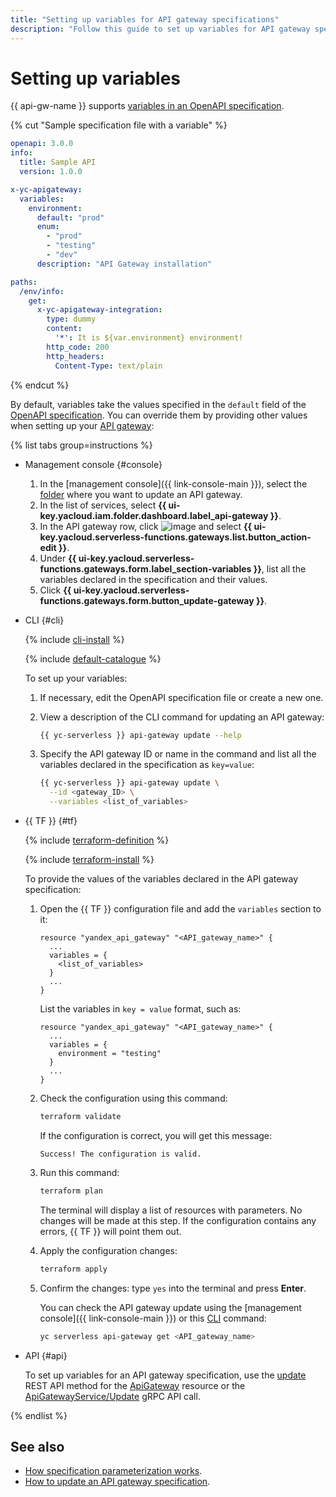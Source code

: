 ```yaml
---
title: "Setting up variables for API gateway specifications"
description: "Follow this guide to set up variables for API gateway specifications."
---
```


# Setting up variables

{{ api-gw-name }} supports [variables in an OpenAPI specification](../concepts/extensions/parametrization.md).

{% cut "Sample specification file with a variable" %}

```yaml
openapi: 3.0.0
info:
  title: Sample API
  version: 1.0.0

x-yc-apigateway:
  variables:
    environment:
      default: "prod"
      enum:
        - "prod"
        - "testing"
        - "dev"
      description: "API Gateway installation"

paths:
  /env/info:
    get:
      x-yc-apigateway-integration:
        type: dummy
        content:
          '*': It is ${var.environment} environment!
        http_code: 200
        http_headers:
          Content-Type: text/plain
```

{% endcut %}

By default, variables take the values specified in the `default` field of the [OpenAPI specification](https://en.wikipedia.org/wiki/OpenAPI_Specification). You can override them by providing other values when setting up your [API gateway](../concepts/index.md):

{% list tabs group=instructions %}

- Management console {#console}

   1. In the [management console]({{ link-console-main }}), select the [folder](../../resource-manager/concepts/resources-hierarchy.md#folder) where you want to update an API gateway.
   1. In the list of services, select **{{ ui-key.yacloud.iam.folder.dashboard.label_api-gateway }}**.
   1. In the API gateway row, click ![image](../../_assets/options.svg) and select **{{ ui-key.yacloud.serverless-functions.gateways.list.button_action-edit }}**.
   1. Under **{{ ui-key.yacloud.serverless-functions.gateways.form.label_section-variables }}**, list all the variables declared in the specification and their values.
   1. Click **{{ ui-key.yacloud.serverless-functions.gateways.form.button_update-gateway }}**.

- CLI {#cli}

   {% include [cli-install](../../_includes/cli-install.md) %}

   {% include [default-catalogue](../../_includes/default-catalogue.md) %}

   To set up your variables:

   1. If necessary, edit the OpenAPI specification file or create a new one.
   1. View a description of the CLI command for updating an API gateway:

      ```bash
      {{ yc-serverless }} api-gateway update --help
      ```

   1. Specify the API gateway ID or name in the command and list all the variables declared in the specification as `key=value`:

      ```bash
      {{ yc-serverless }} api-gateway update \
        --id <gateway_ID> \
        --variables <list_of_variables>
      ```

- {{ TF }} {#tf}

   {% include [terraform-definition](../../_tutorials/_tutorials_includes/terraform-definition.md) %}

   {% include [terraform-install](../../_includes/terraform-install.md) %}

   To provide the values of the variables declared in the API gateway specification:

   1. Open the {{ TF }} configuration file and add the `variables` section to it:

      ```hcl
      resource "yandex_api_gateway" "<API_gateway_name>" {
        ...
        variables = {
          <list_of_variables>
        }
        ...
      }
      ```

      List the variables in `key = value` format, such as:

      ```hcl
      resource "yandex_api_gateway" "<API_gateway_name>" {
        ...
        variables = {
          environment = "testing"
        }
        ...
      }
      ```

   1. Check the configuration using this command:

      ```bash
      terraform validate
      ```

      If the configuration is correct, you will get this message:

      ```text
      Success! The configuration is valid.
      ```

   1. Run this command:

      ```bash
      terraform plan
      ```

      The terminal will display a list of resources with parameters. No changes will be made at this step. If the configuration contains any errors, {{ TF }} will point them out.

   1. Apply the configuration changes:

      ```bash
      terraform apply
      ```

   1. Confirm the changes: type `yes` into the terminal and press **Enter**.

      You can check the API gateway update using the [management console]({{ link-console-main }}) or this [CLI](../../cli/) command:

      ```bash
      yc serverless api-gateway get <API_gateway_name>
      ```

- API {#api}

   To set up variables for an API gateway specification, use the [update](../apigateway/api-ref/ApiGateway/update.md) REST API method for the [ApiGateway](../apigateway/api-ref/ApiGateway/index.md) resource or the [ApiGatewayService/Update](../apigateway/api-ref/grpc/apigateway_service.md#Update) gRPC API call.

{% endlist %}

## See also

* [How specification parameterization works](../concepts/extensions/parametrization.md).
* [How to update an API gateway specification](../operations/api-gw-update.md).
